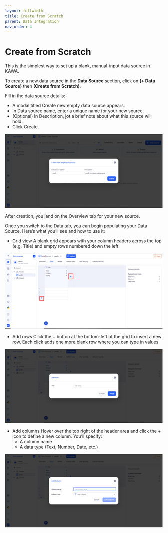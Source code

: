 ```yaml
---
layout: fullwidth
title: Create from Scratch
parent: Data Integration
nav_order: 4
---
```


# Create from Scratch

This is the simplest way to set up a blank, manual-input data source in KAWA.

To create a new data source in the __Data Source__ section, click on __(+ Data Source)__ then __(Create from Scratch)__.

Fill in the data source details:
- A modal titled Create new empty data source appears.
- In Data source name, enter a unique name for your new source.
- (Optional) In Description, jot a brief note about what this source will hold.
- Click Create.

![Data](./readme-assets/data_source_scratch1.png)

After creation, you land on the Overview tab for your new source.

Once you switch to the Data tab, you can begin populating your Data Source. Here’s what you’ll see and how to use it:
- Grid view
A blank grid appears with your column headers across the top (e.g. Title) and empty rows numbered down the left.

![Data](./readme-assets/data_source_scratch2.png)

- Add rows
Click the + button at the bottom-left of the grid to insert a new row. Each click adds one more blank row where you can type in values.

![Data](./readme-assets/data_source_scratch3.png)

- Add columns
Hover over the top right of the header area and click the + icon to define a new column. You’ll specify:
  - A column name
  - A data type (Text, Number, Date, etc.)

![Data](./readme-assets/data_source_scratch4.png)
